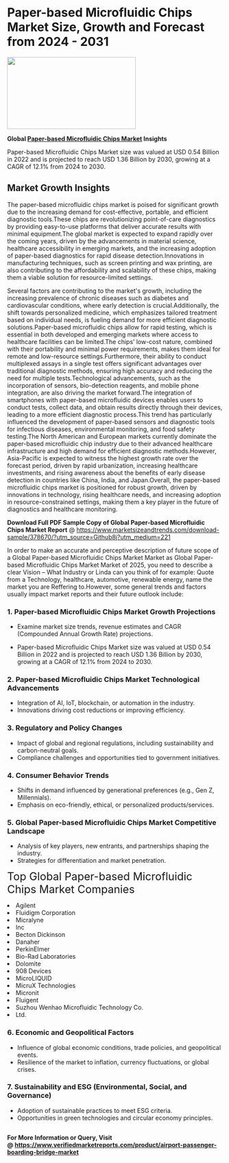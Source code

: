 <H1>Paper-based Microfluidic Chips Market Size, Growth and Forecast from 2024 - 2031</H1><img class="aligncenter size-medium wp-image-584254" src="https://thirdeyenews.in/wp-content/uploads/2024/09/Global-Market-Research-300x168.jpeg" alt="" width="300" height="168" /><p><strong>Global&nbsp;<a href="https://www.marketsizeandtrends.com/download-sample/378670/?utm_source=Github8j?utm_medium=221">Paper-based Microfluidic Chips Market</a> Insights</strong></p><p>Paper-based Microfluidic Chips Market size was valued at USD 0.54 Billion in 2022 and is projected to reach USD 1.36 Billion by 2030, growing at a CAGR of 12.1% from 2024 to 2030.</p><p><h2>Market Growth Insights</h2> <p>The paper-based microfluidic chips market is poised for significant growth due to the increasing demand for cost-effective, portable, and efficient diagnostic tools.These chips are revolutionizing point-of-care diagnostics by providing easy-to-use platforms that deliver accurate results with minimal equipment.The global market is expected to expand rapidly over the coming years, driven by the advancements in material science, healthcare accessibility in emerging markets, and the increasing adoption of paper-based diagnostics for rapid disease detection.Innovations in manufacturing techniques, such as screen printing and wax printing, are also contributing to the affordability and scalability of these chips, making them a viable solution for resource-limited settings.</p> <p>Several factors are contributing to the market's growth, including the increasing prevalence of chronic diseases such as diabetes and cardiovascular conditions, where early detection is crucial.Additionally, the shift towards personalized medicine, which emphasizes tailored treatment based on individual needs, is fueling demand for more efficient diagnostic solutions.Paper-based microfluidic chips allow for rapid testing, which is essential in both developed and emerging markets where access to healthcare facilities can be limited.The chips’ low-cost nature, combined with their portability and minimal power requirements, makes them ideal for remote and low-resource settings.Furthermore, their ability to conduct multiplexed assays in a single test offers significant advantages over traditional diagnostic methods, ensuring high accuracy and reducing the need for multiple tests.Technological advancements, such as the incorporation of sensors, bio-detection reagents, and mobile phone integration, are also driving the market forward.The integration of smartphones with paper-based microfluidic devices enables users to conduct tests, collect data, and obtain results directly through their devices, leading to a more efficient diagnostic process.This trend has particularly influenced the development of paper-based sensors and diagnostic tools for infectious diseases, environmental monitoring, and food safety testing.The North American and European markets currently dominate the paper-based microfluidic chip industry due to their advanced healthcare infrastructure and high demand for efficient diagnostic methods.However, Asia-Pacific is expected to witness the highest growth rate over the forecast period, driven by rapid urbanization, increasing healthcare investments, and rising awareness about the benefits of early disease detection in countries like China, India, and Japan.Overall, the paper-based microfluidic chips market is positioned for robust growth, driven by innovations in technology, rising healthcare needs, and increasing adoption in resource-constrained settings, making them a key player in the future of diagnostics and healthcare monitoring.</p> <p><span class=""><strong>Download Full PDF Sample Copy of Global Paper-based Microfluidic Chips Market Report</strong> @ <a href="https://www.marketsizeandtrends.com/download-sample/378670/?utm_source=Github8j?utm_medium=221" target="_blank">https://www.marketsizeandtrends.com/download-sample/378670/?utm_source=Github8j?utm_medium=221</a></span></p><p>In order to make an accurate and perceptive description of future scope of a Global&nbsp;Paper-based Microfluidic Chips Market Market as Global&nbsp;Paper-based Microfluidic Chips Market Market of 2025, you need to describe a clear Vision &ndash; What Industry or Linda can you think of for example: Quote from a Technology, healthcare, automotive, renewable energy, name the market you are Reffering to.However, some general trends and factors usually impact market reports and their future outlook include:</p><h3>1.&nbsp;<strong>Paper-based Microfluidic Chips Market Growth Projections</strong></h3><ul><li>Examine market size trends, revenue estimates and CAGR (Compounded Annual Growth Rate) projections.</li><li><p>Paper-based Microfluidic Chips Market size was valued at USD 0.54 Billion in 2022 and is projected to reach USD 1.36 Billion by 2030, growing at a CAGR of 12.1% from 2024 to 2030.</p></li></ul><h3>2.&nbsp;<strong>Paper-based Microfluidic Chips Market Technological Advancements</strong></h3><ul><li>Integration of AI, IoT, blockchain, or automation in the industry.</li><li>Innovations driving cost reductions or improving efficiency.</li></ul><h3>3.&nbsp;<strong>Regulatory and Policy Changes</strong></h3><ul><li>Impact of global and regional regulations, including sustainability and carbon-neutral goals.</li><li>Compliance challenges and opportunities tied to government initiatives.</li></ul><h3>4.&nbsp;<strong>Consumer Behavior Trends</strong></h3><ul><li>Shifts in demand influenced by generational preferences (e.g., Gen Z, Millennials).</li><li>Emphasis on eco-friendly, ethical, or personalized products/services.</li></ul><h3>5.&nbsp;<strong>Global Paper-based Microfluidic Chips Market Competitive Landscape</strong></h3><ul><li>Analysis of key players, new entrants, and partnerships shaping the industry.</li><li>Strategies for differentiation and market penetration.</li></ul><p data-pm-slice="1 1 []"><span style="color: inherit; font-family: inherit; font-size: 25px;">Top Global Paper-based Microfluidic Chips Market Companies</span></p><div class="" data-test-id=""><p><li>Agilent</li><li> Fluidigm Corporation</li><li> Micralyne</li><li> Inc</li><li> Becton Dickinson</li><li> Danaher</li><li> PerkinElmer</li><li> Bio-Rad Laboratories</li><li> Dolomite</li><li> 908 Devices</li><li> MicroLIQUID</li><li> MicruX Technologies</li><li> Micronit</li><li> Fluigent</li><li> Suzhou Wenhao Microfluidic Technology Co.</li><li> Ltd.</li></p></div><h3>6.&nbsp;<strong>Economic and Geopolitical Factors</strong></h3><ul><li>Influence of global economic conditions, trade policies, and geopolitical events.</li><li>Resilience of the market to inflation, currency fluctuations, or global crises.</li></ul><h3>7.&nbsp;<strong>Sustainability and ESG (Environmental, Social, and Governance)</strong></h3><ul><li>Adoption of sustainable practices to meet ESG criteria.</li><li>Opportunities in green technologies and circular economy principles.</li></ul><h2><strong style="font-size: 14px;">For More Information or Query, Visit @&nbsp;</strong><a style="background-color: #ffffff; font-size: 14px;" href="https://www.marketsizeandtrends.com/report/paper-based-microfluidic-chips-market/" target="_blank">https://www.verifiedmarketreports.com/product/airport-passenger-boarding-bridge-market</a></h2>